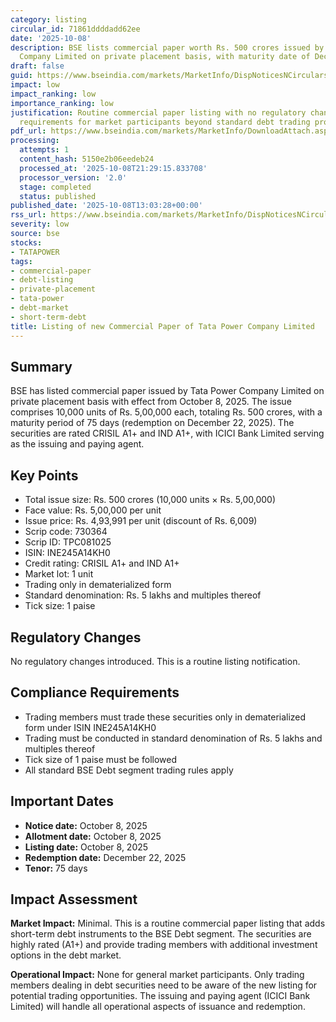 ```yaml
---
category: listing
circular_id: 71861ddddadd62ee
date: '2025-10-08'
description: BSE lists commercial paper worth Rs. 500 crores issued by Tata Power
  Company Limited on private placement basis, with maturity date of December 22, 2025.
draft: false
guid: https://www.bseindia.com/markets/MarketInfo/DispNoticesNCirculars.aspx?Noticeid={1E2C4221-7CBF-4090-952B-10A2FB49DA5A}&noticeno=20251008-47&dt=10/08/2025&icount=47&totcount=68&flag=0
impact: low
impact_ranking: low
importance_ranking: low
justification: Routine commercial paper listing with no regulatory changes or compliance
  requirements for market participants beyond standard debt trading procedures
pdf_url: https://www.bseindia.com/markets/MarketInfo/DownloadAttach.aspx?id=20251008-47&attachedId=
processing:
  attempts: 1
  content_hash: 5150e2b06eedeb24
  processed_at: '2025-10-08T21:29:15.833708'
  processor_version: '2.0'
  stage: completed
  status: published
published_date: '2025-10-08T13:03:28+00:00'
rss_url: https://www.bseindia.com/markets/MarketInfo/DispNoticesNCirculars.aspx?Noticeid={1E2C4221-7CBF-4090-952B-10A2FB49DA5A}&noticeno=20251008-47&dt=10/08/2025&icount=47&totcount=68&flag=0
severity: low
source: bse
stocks:
- TATAPOWER
tags:
- commercial-paper
- debt-listing
- private-placement
- tata-power
- debt-market
- short-term-debt
title: Listing of new Commercial Paper of Tata Power Company Limited
---
```


## Summary

BSE has listed commercial paper issued by Tata Power Company Limited on private placement basis with effect from October 8, 2025. The issue comprises 10,000 units of Rs. 5,00,000 each, totaling Rs. 500 crores, with a maturity period of 75 days (redemption on December 22, 2025). The securities are rated CRISIL A1+ and IND A1+, with ICICI Bank Limited serving as the issuing and paying agent.

## Key Points

- Total issue size: Rs. 500 crores (10,000 units × Rs. 5,00,000)
- Face value: Rs. 5,00,000 per unit
- Issue price: Rs. 4,93,991 per unit (discount of Rs. 6,009)
- Scrip code: 730364
- Scrip ID: TPC081025
- ISIN: INE245A14KH0
- Credit rating: CRISIL A1+ and IND A1+
- Market lot: 1 unit
- Trading only in dematerialized form
- Standard denomination: Rs. 5 lakhs and multiples thereof
- Tick size: 1 paise

## Regulatory Changes

No regulatory changes introduced. This is a routine listing notification.

## Compliance Requirements

- Trading members must trade these securities only in dematerialized form under ISIN INE245A14KH0
- Trading must be conducted in standard denomination of Rs. 5 lakhs and multiples thereof
- Tick size of 1 paise must be followed
- All standard BSE Debt segment trading rules apply

## Important Dates

- **Notice date:** October 8, 2025
- **Allotment date:** October 8, 2025
- **Listing date:** October 8, 2025
- **Redemption date:** December 22, 2025
- **Tenor:** 75 days

## Impact Assessment

**Market Impact:** Minimal. This is a routine commercial paper listing that adds short-term debt instruments to the BSE Debt segment. The securities are highly rated (A1+) and provide trading members with additional investment options in the debt market.

**Operational Impact:** None for general market participants. Only trading members dealing in debt securities need to be aware of the new listing for potential trading opportunities. The issuing and paying agent (ICICI Bank Limited) will handle all operational aspects of issuance and redemption.